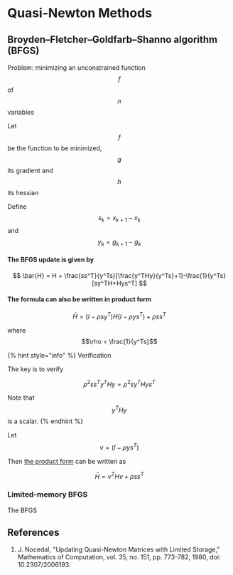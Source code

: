 # Quasi-Newton Methods

## Broyden–Fletcher–Goldfarb–Shanno algorithm \(BFGS\)

Problem: minimizing an unconstrained function $$f$$of $$n$$variables

Let $$f$$ be the function to be minimized, $$g$$ its gradient and $$h$$ its hessian

Define $$s_k = x_{k+1} - x_k$$ and $$y_k = g_{k+1} - g_k$$

#### The BFGS update is given by

$$
\bar{H} = H + \frac{ss^T}{y^Ts}[\frac{y^THy}{y^Ts}+1]-\frac{1}{y^Ts}[sy^TH+Hys^T]
$$

#### The formula can also be written in product form

$$
\bar{H}=(I-\rho sy^T)H(I-\rho y s^T)+\rho ss^T
$$

where $$\rho = \frac{1}{y^Ts}$$

{% hint style="info" %}
Verification

The key is to verify

$$
\rho^2 ss^Ty^THy=\rho^2 sy^THys^T
$$

Note that $$y^THy$$is a scalar.
{% endhint %}

Let $$v = (I-\rho ys^T)$$

Then [the product form](quasi-newton-methods.md#the-formula-can-also-be-written-in-product-form) can be written as

$$
\bar{H}=v^THv+\rho ss^T
$$

### Limited-memory BFGS

The BFGS 

## References

1. J. Nocedal, "Updating Quasi-Newton Matrices with Limited Storage," Mathematics of Computation, vol. 35, no. 151, pp. 773-782, 1980, doi: 10.2307/2006193.

